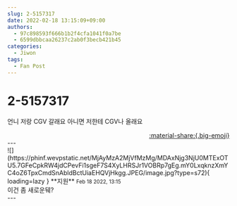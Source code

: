 ```yaml
---
slug: 2-5157317
date: 2022-02-18 13:15:09+09:00
authors:
  - 97c898593f666b1b2f4cfa1041f0a7be
  - 6599dbbcaa26237c2ab0f3becb421b45
categories:
  - Jiwon
tags:
  - Fan Post
---
```


# 2-5157317

<div class="post-container" markdown="1">
<div class="content-container md-sidebar__scrollwrap" markdown="1">

언니 저랑 CGV 갈래요 아니면 저한테 CGV나 올래요

</div>
</div>

<div style="text-align: right;" markdown="1">
<a href="https://weverse.io/fromis9/fanpost/2-5157317" style="text-align: right;">:material-share:{.big-emoji}</a>
</div>
---

<div class="comments-container md-sidebar__scrollwrap" markdown="1">
<div class="comment" markdown="1">
<div class='id-container' markdown="1">
![](https://phinf.wevpstatic.net/MjAyMzA2MjVfMzMg/MDAxNjg3NjU0MTExOTU5.7GFeCpkRW4jdCPevFi1sgeF7S4XyLHRSJr1VOBRp7gEg.mY0LxqknzXmYC4oZ6TpxCmdSnAbldBctUiaEHQVjHkgg.JPEG/image.jpg?type=s72){ loading=lazy }
**<span class="artist">지원</span>** <small>Feb 18 2022, 13:15</small><br>
</div>
<div class='comment-body' markdown="1">
이건 좀 새로운뒈?
</div>
</div>
</div>
---
